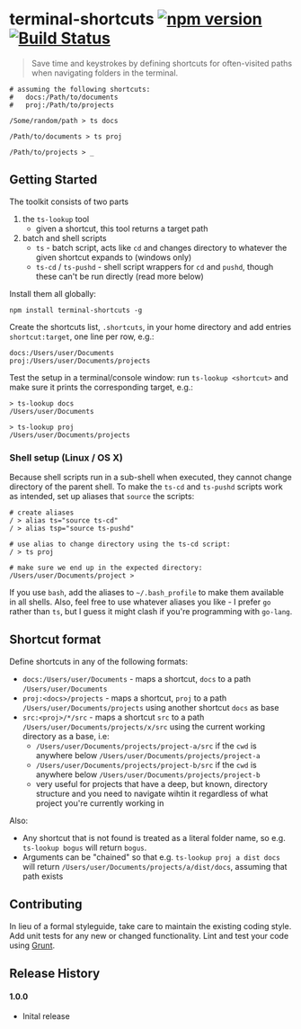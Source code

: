 # terminal-shortcuts [![npm version](https://badge.fury.io/js/terminal-shortcuts.svg)](https://badge.fury.io/js/terminal-shortcuts) [![Build Status](https://travis-ci.org/cverdoes/terminal-shortcuts.svg?branch=master)](https://travis-ci.org/cverdoes/terminal-shortcuts)
> Save time and keystrokes by defining shortcuts for often-visited paths when navigating folders in the terminal.

```shell
# assuming the following shortcuts:
#   docs:/Path/to/documents
#   proj:/Path/to/projects

/Some/random/path > ts docs

/Path/to/documents > ts proj

/Path/to/projects > _
```

## Getting Started
The toolkit consists of two parts

1. the `ts-lookup` tool
	- given a shortcut, this tool returns a target path
2. batch and shell scripts
	- `ts` - batch script, acts like `cd` and changes directory to whatever the given shortcut expands to (windows only)
	- `ts-cd` / `ts-pushd` - shell script wrappers for `cd` and `pushd`, though these can't be run directly (read more below)

Install them all globally:

```shell
npm install terminal-shortcuts -g
```

Create the shortcuts list, `.shortcuts`, in your home directory and add entries `shortcut:target`, one line per row, e.g.:
```shell
docs:/Users/user/Documents
proj:/Users/user/Documents/projects
```

Test the setup in a terminal/console window: run `ts-lookup <shortcut>` and make sure it prints the corresponding target, e.g.:
```shell
> ts-lookup docs
/Users/user/Documents

> ts-lookup proj
/Users/user/Documents/projects

```

### Shell setup (Linux / OS X)
Because shell scripts run in a sub-shell when executed, they cannot change directory of the parent shell. To make the `ts-cd` and `ts-pushd` scripts work as intended, set up aliases that `source` the scripts:

```shell
# create aliases
/ > alias ts="source ts-cd"
/ > alias tsp="source ts-pushd"

# use alias to change directory using the ts-cd script:
/ > ts proj

# make sure we end up in the expected directory:
/Users/user/Documents/project >
```

If you use `bash`, add the aliases to `~/.bash_profile` to make them available in all shells. Also, feel free to use whatever aliases you like - I prefer `go` rather than `ts`, but I guess it might clash if you're programming with `go-lang`.

## Shortcut format
Define shortcuts in any of the following formats:

* `docs:/Users/user/Documents` - maps a shortcut, `docs` to a path `/Users/user/Documents`
* `proj:<docs>/projects` - maps a shortcut, `proj` to a path `/Users/user/Documents/projects` using another shortcut `docs` as base
* `src:<proj>/*/src` - maps a shortcut `src` to a path `/Users/user/Documents/projects/x/src` using the current working directory as a base, i.e:
	- `/Users/user/Documents/projects/project-a/src` if the `cwd` is anywhere below `/Users/user/Documents/projects/project-a`
	- `/Users/user/Documents/projects/project-b/src` if the `cwd` is anywhere below `/Users/user/Documents/projects/project-b`
	- very useful for projects that have a deep, but known, directory structure and you need to navigate wihtin it regardless of what project you're currently working in

Also:

* Any shortcut that is not found is treated as a literal folder name, so e.g. `ts-lookup bogus` will return `bogus`.
* Arguments can be "chained" so that e.g. `ts-lookup proj a dist docs` will return `/Users/user/Documents/projects/a/dist/docs`, assuming that path exists

## Contributing
In lieu of a formal styleguide, take care to maintain the existing coding style. Add unit tests for any new or changed functionality. Lint and test your code using [Grunt](http://gruntjs.com/).

## Release History

#### 1.0.0
  * Inital release